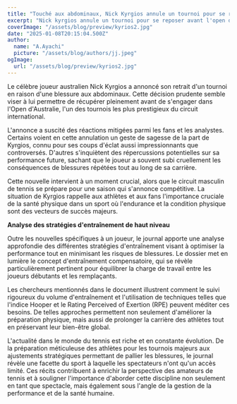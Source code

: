 ```yaml
---
title: "Touché aux abdominaux, Nick Kyrgios annule un tournoi pour se reposer avant l'Open d'Australie"
excerpt: "Nick kyrgios annule un tournoi pour se reposer avant l'open d'australie"
coverImage: "/assets/blog/preview/kyrios2.jpg"
date: "2025-01-08T20:15:04.500Z"
author:
  name: "A.Ayachi"
  picture: "/assets/blog/authors/jj.jpeg"
ogImage:
  url: "/assets/blog/preview/kyrios2.jpg"
---
```


Le célèbre joueur australien Nick Kyrgios a annoncé son retrait d'un tournoi en raison d'une blessure aux abdominaux. Cette décision prudente semble viser à lui permettre de récupérer pleinement avant de s'engager dans l'Open d'Australie, l'un des tournois les plus prestigieux du circuit international.

L'annonce a suscité des réactions mitigées parmi les fans et les analystes. Certains voient en cette annulation un geste de sagesse de la part de Kyrgios, connu pour ses coups d'éclat aussi impressionnants que controversés. D'autres s'inquiètent des répercussions potentielles sur sa performance future, sachant que le joueur a souvent subi cruellement les conséquences de blessures répétées tout au long de sa carrière.

Cette nouvelle intervient à un moment crucial, alors que le circuit masculin de tennis se prépare pour une saison qui s'annonce compétitive. La situation de Kyrgios rappelle aux athlètes et aux fans l'importance cruciale de la santé physique dans un sport où l'endurance et la condition physique sont des vecteurs de succès majeurs.

**Analyse des stratégies d'entraînement de haut niveau**

Outre les nouvelles spécifiques à un joueur, le journal apporte une analyse approfondie des différentes stratégies d'entraînement visant à optimiser la performance tout en minimisant les risques de blessures. Le dossier met en lumière le concept d'entraînement compensatoire, qui se révèle particulièrement pertinent pour équilibrer la charge de travail entre les joueurs débutants et les remplaçants.

Les chercheurs mentionnés dans le document illustrent comment le suivi rigoureux du volume d'entraînement et l'utilisation de techniques telles que l'indice Hooper et le Rating Perceived of Exertion (RPE) peuvent méditer ces besoins. De telles approches permettent non seulement d'améliorer la préparation physique, mais aussi de prolonger la carrière des athlètes tout en préservant leur bien-être global.

L'actualité dans le monde du tennis est riche et en constante évolution. De la préparation méticuleuse des athlètes pour les tournois majeurs aux ajustements stratégiques permettant de pallier les blessures, le journal révèle une facette du sport à laquelle les spectateurs n'ont qu'un accès limité. Ces récits contribuent à enrichir la perspective des amateurs de tennis et à souligner l'importance d'aborder cette discipline non seulement en tant que spectacle, mais également sous l'angle de la gestion de la performance et de la santé humaine.
